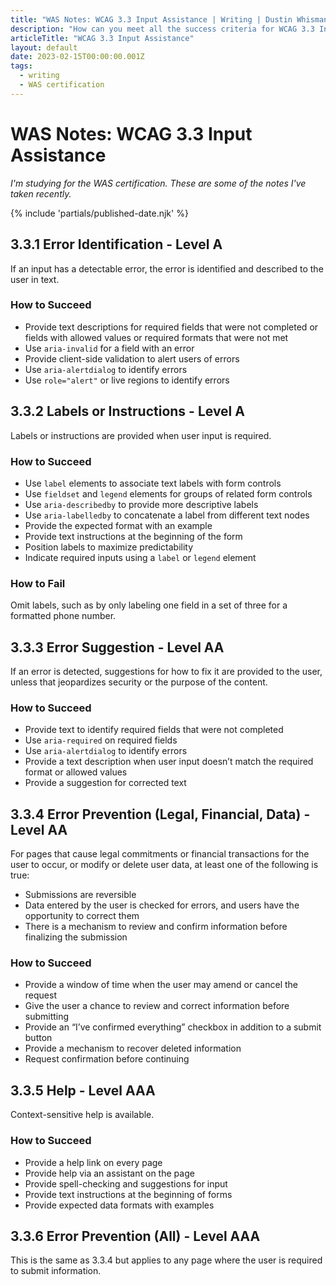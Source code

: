 ```yaml
---
title: "WAS Notes: WCAG 3.3 Input Assistance | Writing | Dustin Whisman"
description: "How can you meet all the success criteria for WCAG 3.3 Input Assistance?"
articleTitle: "WCAG 3.3 Input Assistance"
layout: default
date: 2023-02-15T00:00:00.001Z
tags:
  - writing
  - WAS certification
---
```


# WAS Notes: WCAG 3.3 Input Assistance

_I'm studying for the WAS certification. These are some of the notes I've taken recently._

{% include 'partials/published-date.njk' %}

## 3.3.1 Error Identification - Level A

If an input has a detectable error, the error is identified and described to the user in text.

### How to Succeed

- Provide text descriptions for required fields that were not completed or fields with allowed values or required formats that were not met
- Use `aria-invalid` for a field with an error
- Provide client-side validation to alert users of errors
- Use `aria-alertdialog` to identify errors
- Use `role="alert"` or live regions to identify errors

## 3.3.2 Labels or Instructions - Level A

Labels or instructions are provided when user input is required.

### How to Succeed

- Use `label` elements to associate text labels with form controls
- Use `fieldset` and `legend` elements for groups of related form controls
- Use `aria-describedby` to provide more descriptive labels
- Use `aria-labelledby` to concatenate a label from different text nodes
- Provide the expected format with an example
- Provide text instructions at the beginning of the form
- Position labels to maximize predictability
- Indicate required inputs using a `label` or `legend` element

### How to Fail

Omit labels, such as by only labeling one field in a set of three for a formatted phone number.

## 3.3.3 Error Suggestion - Level AA

If an error is detected, suggestions for how to fix it are provided to the user, unless that jeopardizes security or the purpose of the content.

### How to Succeed

- Provide text to identify required fields that were not completed
- Use `aria-required` on required fields
- Use `aria-alertdialog` to identify errors
- Provide a text description when user input doesn’t match the required format or allowed values
- Provide a suggestion for corrected text

## 3.3.4 Error Prevention (Legal, Financial, Data) - Level AA

For pages that cause legal commitments or financial transactions for the user to occur, or modify or delete user data, at least one of the following is true:

- Submissions are reversible
- Data entered by the user is checked for errors, and users have the opportunity to correct them
- There is a mechanism to review and confirm information before finalizing the submission

### How to Succeed

- Provide a window of time when the user may amend or cancel the request
- Give the user a chance to review and correct information before submitting
- Provide an “I’ve confirmed everything” checkbox in addition to a submit button
- Provide a mechanism to recover deleted information
- Request confirmation before continuing

## 3.3.5 Help - Level AAA

Context-sensitive help is available.

### How to Succeed

- Provide a help link on every page
- Provide help via an assistant on the page
- Provide spell-checking and suggestions for input
- Provide text instructions at the beginning of forms
- Provide expected data formats with examples

## 3.3.6 Error Prevention (All) - Level AAA

This is the same as 3.3.4 but applies to any page where the user is required to submit information.
